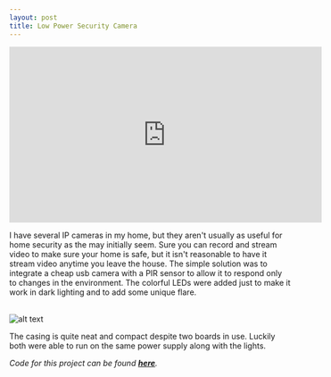 ```yaml
---
layout: post
title: Low Power Security Camera
---
```

<iframe width="560" height="315" src="https://www.youtube-nocookie.com/embed/_G1y78guTC0?rel=0" frameborder="0" allow="autoplay; encrypted-media" allowfullscreen></iframe>

I have several IP cameras in my home, but they aren't usually as useful for home security as the may initially seem. Sure you can record and stream video to make sure your home is safe, but it isn't reasonable to have it stream video anytime you leave the house. The simple solution was to integrate a cheap usb camera with a PIR sensor to allow it to respond only to changes in the environment. The colorful LEDs were added just to make it work in dark lighting and to add some unique flare.  
<br />

![alt text](/assets/projects/camera.jpg)


The casing is quite neat and compact despite two boards in use. Luckily both were able to run on the same power supply along with the lights.



*Code for this project can be found **[here](https://github.com/sshafeez/securityCamera)**.*
